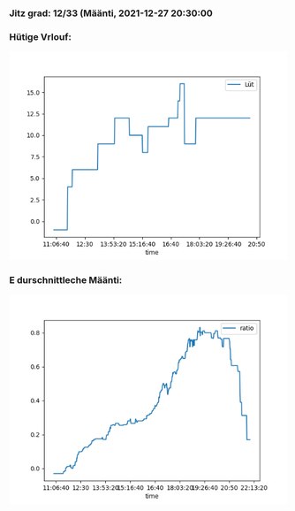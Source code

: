 ### Jitz grad: 12/33 (Määnti, 2021-12-27 20:30:00

### Hütige Vrlouf:
![Graph](Today.png)

### E durschnittleche Määnti:
![Graph](Määnti.png)